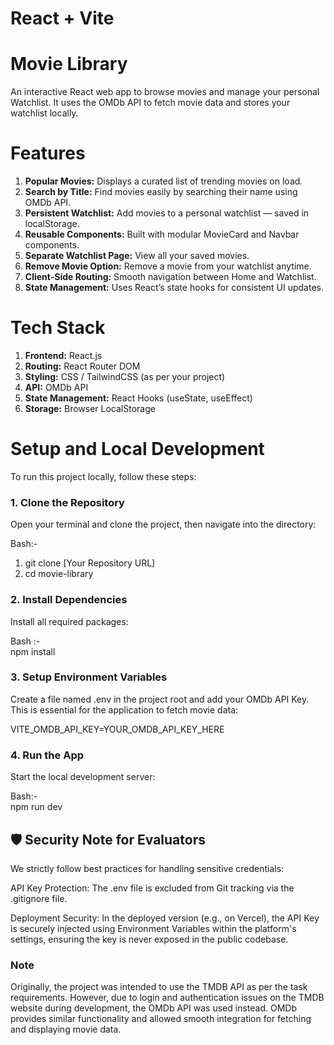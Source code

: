 # React + Vite
# Movie Library
An interactive React web app to browse movies and manage your personal Watchlist.
It uses the OMDb API to fetch movie data and stores your watchlist locally.

# Features
1. **Popular Movies:** Displays a curated list of trending movies on load.
2. **Search by Title:** Find movies easily by searching their name using OMDb API.
3. **Persistent Watchlist:** Add movies to a personal watchlist — saved in localStorage.
4. **Reusable Components:** Built with modular MovieCard and Navbar components.
5. **Separate Watchlist Page:** View all your saved movies.
6. **Remove Movie Option:** Remove a movie from your watchlist anytime.
7. **Client-Side Routing:** Smooth navigation between Home and Watchlist.
8. **State Management:** Uses React’s state hooks for consistent UI updates.

# Tech Stack
1. **Frontend:** React.js
2. **Routing:** React Router DOM
3. **Styling:** CSS / TailwindCSS (as per your project)
4. **API:** OMDb API
5. **State Management:** React Hooks (useState, useEffect)
6. **Storage:** Browser LocalStorage


# Setup and Local Development
To run this project locally, follow these steps:

### 1. Clone the Repository
Open your terminal and clone the project, then navigate into the directory:

Bash:- 
  1. git clone [Your Repository URL]
  2. cd movie-library

### 2. Install Dependencies
Install all required packages:

Bash :-  
npm install

### 3. Setup Environment Variables
Create a file named .env in the project root and add your OMDb API Key. This is essential for the application to fetch movie data:

 VITE_OMDB_API_KEY=YOUR_OMDB_API_KEY_HERE

### 4. Run the App
Start the local development server:

Bash:-  
npm run dev

## 🛡️ Security Note for Evaluators
We strictly follow best practices for handling sensitive credentials:

API Key Protection: The .env file is excluded from Git tracking via the .gitignore file.

Deployment Security: In the deployed version (e.g., on Vercel), the API Key is securely injected using Environment Variables within the platform's settings, ensuring the key is never exposed in the public codebase.

### Note
Originally, the project was intended to use the TMDB API as per the task requirements.
However, due to login and authentication issues on the TMDB website during development, the OMDb API was used instead.
OMDb provides similar functionality and allowed smooth integration for fetching and displaying movie data.
